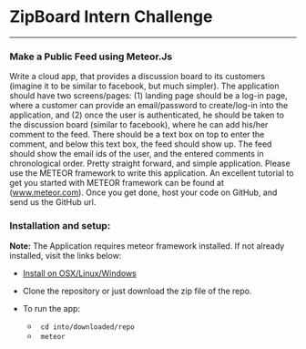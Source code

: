 
# ZipBoard Intern Challenge
---
### Make a Public Feed using Meteor.Js

Write a cloud app, that provides a discussion board to its customers (imagine it to be similar to facebook, but much simpler). The application should have two screens/pages: (1) landing page should be a log-in page, where a customer can provide an email/password to create/log-in into the application, and (2) once the user is authenticated, he should be taken to the discussion board (similar to facebook), where he can add his/her comment to the feed. There should be a text box on top to enter the comment, and below this text box, the feed should show up. The feed should show the email ids of the user, and the entered comments in chronological order.
Pretty straight forward, and simple application. Please use the METEOR framework to write this application. An excellent tutorial to get you started with METEOR framework can be found at (www.meteor.com). Once you get done, host your code on GitHub, and send us the GitHub url.

### Installation and setup:

**Note:** The Application requires meteor framework installed. If not already installed, visit the links below:
+ [Install on OSX/Linux/Windows](https://www.meteor.com/install)

+ Clone the repository or just download the zip file of the repo.
+ To run the app:
    + ``` cd into/downloaded/repo```
    + ``` meteor```







 

